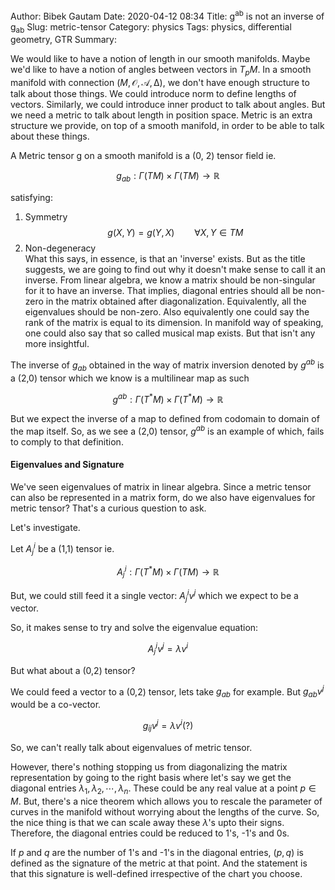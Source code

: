Author: Bibek Gautam
Date: 2020-04-12 08:34
Title: g<sup>ab</sup> is not an inverse of g<sub>ab</sub>
Slug: metric-tensor
Category: physics
Tags: physics, differential geometry, GTR
Summary: 

We would like to have a notion of length in our smooth manifolds. Maybe we'd
like to have a notion of angles between vectors in $T_pM$. In a smooth manifold
with connection $(M, \mathcal O, \mathcal A, \mathrm \Delta)$, we don't have enough structure to talk about those things.
We could introduce norm to define lengths of vectors. Similarly, we could introduce
inner product to talk about angles. But we need a metric to talk about length
in position space. Metric is an extra structure we provide, on top of a smooth
manifold, in order to be able to talk about these things.

A Metric tensor g on a smooth manifold is a (0, 2) tensor field ie.

$${g_{ab}}:{\Gamma (TM) \times \Gamma (TM)}\rightarrow{\mathbb R}$$

satisfying:

1. Symmetry
$$g(X, Y) = g(Y, X) \qquad \forall X, Y \in TM$$
2. Non-degeneracy  
What this says, in essence, is that an 'inverse' exists. But as the title
suggests, we are going to find out why it doesn't make sense to call it an inverse.
From linear algebra, we know a matrix should be non-singular for it to have an
inverse. That implies, diagonal entries should all be non-zero in the matrix
obtained after diagonalization. Equivalently, all the eigenvalues should be
non-zero.  Also equivalently one could say the rank of the matrix is equal to
its dimension.
In manifold way of speaking, one could also say that so called musical map
exists. But that isn't any more insightful.


The inverse of $g_{ab}$ obtained in the way of matrix inversion denoted by
$g^{ab}$ is a (2,0) tensor which we know is a multilinear map as such

$${g^{ab}}:{\Gamma (T^*M) \times \Gamma (T^*M)}\rightarrow{\mathbb R}$$

But we expect the inverse of a map to defined from codomain to domain of the
map itself. So, as we see a (2,0) tensor, $g^{ab}$ is an example of which, fails to
comply to that definition.

#### Eigenvalues and Signature
We've seen eigenvalues of matrix in linear algebra. Since a metric tensor can
also be represented in a matrix form, do we also have eigenvalues for metric
tensor? That's a curious question to ask.

Let's investigate.

Let $A^i_j$ be a (1,1) tensor ie.

$${A^i_j}:{\Gamma (T^*M) \times \Gamma (TM)}\rightarrow{\mathbb R}$$

But, we could still feed it a single vector: $A^i_j v^j$ which we expect to be a
vector.

So, it makes sense to try and solve the eigenvalue equation:

$$ A^i_j v^j  = \lambda v^i $$

But what about a (0,2) tensor?

We could feed a vector to a (0,2) tensor, lets take $g_{ab}$ for example. But
$g_{ab} v^j$ would be a co-vector.

$$ g_{ij} v^j  = \lambda v^i (?) $$

So, we can't really talk about eigenvalues of metric tensor. 

However, there's nothing stopping us from diagonalizing the matrix
representation by going to the right basis where let's say we get the diagonal
entries $\lambda_1, \lambda_2, \cdots, \lambda_n$. These could be any real
value at a point $p \in M$. But, there's a nice theorem which allows you to
rescale the parameter of curves in the manifold without worrying about the
lengths of the curve. So, the nice thing is that we can scale away these
$\lambda$'s upto their signs. Therefore, the diagonal entries could be reduced
to 1's, -1's and 0s.

If $p$ and $q$ are the number of 1's and -1's in the diagonal entries, $(p,q)$ is
defined as the signature of the metric at that point. And the statement is that
this signature is well-defined irrespective of the chart you choose.
